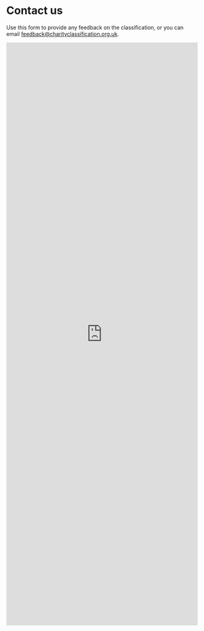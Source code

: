 # Contact us

Use this form to provide any feedback on the classification, or you can email [feedback@charityclassification.org.uk](mailto:feedback@charityclassification.org.uk).

<iframe class="airtable-embed" src="https://airtable.com/embed/shrrnNAznHlGeySmR?backgroundColor=cyan" frameborder="0" onmousewheel="" width="100%" height="1533" style="background: transparent; border: 0px solid #ccc;"></iframe>